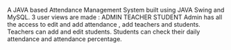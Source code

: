 A JAVA based Attendance Management System built using JAVA Swing and MySQL. 3 user views are made :
ADMIN
TEACHER
STUDENT
Admin has all the access to edit and add attendance , add teachers and students.
Teachers can add and edit students.
Students can check their daily attendance and attendance percentage.
